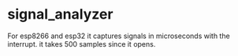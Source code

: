 # signal_analyzer
For esp8266 and esp32 it captures signals in microseconds with the interrupt. it takes 500 samples since it opens.
